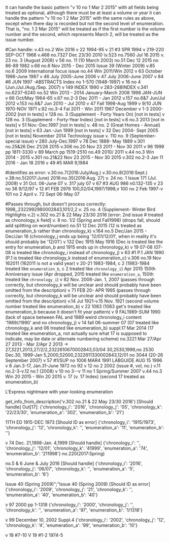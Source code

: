 It can handle the basic pattern "v 10 no 1 Mar 2 2015"
with all fields being treated as optional, although there 
must be at least a volume or year it can handle the pattern 
"v 10 no 1 2 Mar 2015" with the same rules as above, except 
when there day is recorded but not the second level of 
enumeration. That is, "no. 1 2 Mar 2015" will be treated as 
if the first number is the volume number and the second, which
represents March 2, will be treated as the issue number.

#Can handle:
v.43 no.2 Win 2016
v 22 1994-95
v 21 #3 SPR 1994
v 219-220 SEP-OCT 1968
v.468 no.7327 Dec 23/30 2010
\v.523 no.7560 Jul 16 2015
v. 23 no. 3 (August 2008)
v 56 no. 11 (10 March 2003)
no.51 Dec 12 2015
no 86-89 1982
v.68 no.6 Nov 2015 - Dec 2015
Issue 39 (Winter 2009)
v.85 no.6 2009 International focus issue
no.44 Win 2011/Win 2012
v 63 October 1986-June 1987
v 46 July 2005-June 2006
v 47 July 2006-June 2007
v 84 #6 JUN 1997 -ABSTRACTS 
Index no 1-570 (1948-1997)
v 16 no 4 (Jun./Jul./Aug./Sep. 2007)
v 149
INDEX 1990
v 283-288INDEX
v.341 no.6237-6240
no.52 Win 2013 - 2014
January-March 2008
1998 JAN-JUN
v 66 Oct/May 1964-65
v.67 no.2-3 Dec 2011 - Jan 2012
v.157 no.6&7 Jun/Jul 2012
v.153 no.6&7 Jun 2010 - Jul 2010
v 47 Fall 1998-Aug 1999
v 9/10 JUN 1970-NOV 1971
v.92 no.3-4 Fal 2011 - Win 2011
1967 December
v 1-3 2000-2002 [not in tests]
v 128 no. 3 (Supplement - Forty Years On) [not in tests]
v 128 no. 3 (Supplement - Forty-Year Index) [not in tests]
v.6 no.3 2013 [not in tests]
v 51 Nov.-Dec.1997 [not in tests]
v. 48 no. 2 (Great Homes - Annual) [not in tests]
v 63 Jan.-Jun 1999 [not in tests]
v 32 Dec 2004- Sept 2005  [not in tests]
November 2014 Technology issue
v. 110 no. 9 (September-special issue)
v 280 July-Dec.1997
v 78 Dec 1888- May 1889
v.301 no.25&26 Dec 21/28 2015
v.306 no.20 Nov 23 2011 - Nov 30 2011
v 96 1999 pp 1811-3330
v 89 March pp 1519-2510
no.49 2010/ 2011
v.44 no.3 Win 2014 - 2015
v.301 no.21&22 Nov 23 2015 - Nov 30 2015
v.302 no.2-3 Jan 11 2016 - Jan 18 2016
v 49 #5 MAR 9,1984

#Identifies as error:
v.30:no.7(2016:July/Aug.)
v.30:no.8(2016:Sept.) 
v.38:no.5(2017:June) 
2016:no.35(2016:Aug. 27) 
v. 24 no. 1  Issue 171 (Jul. 2009)
v 31 Oct. 06-June 07 
v. 317 july 07
v 67 #3 AUG 986
n0.132-135
v 23 no 36 9/12/97
v 12 #1 FEB 2976
100,02/04,1997/1998,v 100 no 2 Feb 1997-v 101 no 2 April 
v. 72 Sept 06-May 07

#Passes through, but doesn't process correctly:
1998,,2322992980002843,101/2,2
v. 25 no. 4 (Supplement- Winter Bird Highlights v.2)
v.302 no.21 & 22 May 23/30 2016 [error: 2nd issue # treated as chronology_k field]
v. 8 no. 1/2 (Spring and Fall1998) (drops fall, should add splitting on word/number)
no.51 12 Dec 2015 (12 is treated as enumeration_b rather than chronology_k)
v.164 no.5 Dec/Jan 2015 - Dec/Jan 16 (chronology_j ends up being '12/01/12/01', when in reality it's should probably be '12/01')
v 132 Dec 1915 May 1916 (Dec is treated like the entry for enumeration_b and 1915 ends up in chronology_k)
v 19 07-08 (07-08 is treated like chronology_i instead of chronology_j)
v 63 #1 P.1 JAN 1990 (P.1 is treated like chronology_k instead of enumeration_c)
v.306 no.19 Nov 162011 (162011 is not a valid year)
v 20-21 1983-1984, c 2 (1983-1984 treated like `enumeration_b`, c 2 treated like `chronology_i`)
Apr 2015 150th Anniversary issue (Apr dropped, 2015 treated like `enumeration_a`, 150th treated like `chronology_i`)
v 82 Nov. 2006-Jan. 1, 2007 (passes through correctly, but chronology_k will be unclear and should probably have been omitted from the description)
v 71 FEB 20- APR 1995 (passes through correctly, but chronology_k will be unclear and should probably have been omitted from the description)
v.14 Jul 1921-v.15 Nov. 1921 (second volume number treated like enumeration_b)
v 22 1083 (1083 get's treated like enumeration_b because it doesn't fit year pattern)
v 9 FAL1989-SUM 1990 (lack of space between FAL and 1989 weird chronology_i content '1989//1990' and no chronology_j)
v 14 fall 06-summer 07 (07 treated like chronology_k and 06 treated like enumeration_b)
suppl.17 Mar 2014 (17 treated like enumeration_a, not actually sure what 17 is supposed to indicate, may be date or alternate numbering scheme)
no.3221 Mar 27/Apr 27 2013 - Mar 2/Apr 2 2013 -> 27,3221,2013,27/2/2,2322610670002843,03/04
30,2530,1999,no 2530 Dec.30, 1999-Jan 5,2000,52000,2322611330002843,12/01 
no 3044 (20-26 September 2007)
v 57 #1/SUP
no 1006 MAR4 1991
LABGUIDE AUG 15 1996
v 8 Jan.3-17, Jan.31-June 1972
no 92 v 12 no 2 2002 (issue #, vol, no.)
v.11 no.2-3-v.12 no.1 (2008)
v 10 no 3--v 11 no 1 Spring/Summer 2007
v.44 no.3 Win 20 2015 - Win 20 2015
v. 17 (v. 17 Index) (second 17 treated as enumeration_b)


L'Express nightmare with year-looking enumeration




get_info_from_description('v.302 no.21 & 22 May 23/30 2016') [Should handle]
Out[17]: 
{'chronology_i': '2016',
 'chronology_j': '05',
 'chronology_k': '22/23/30',
 'enumeration_a': '302',
 'enumeration_b': '21'}

 11TH ED 1915-DEC 1973 [Should ID as error]
 {'chronology_i': '1915/1973',
 'chronology_j': '12',
 'chronology_k': '',
 'enumeration_a': '11',
 'enumeration_b': ''}

v 74 Dec. 21,1998-Jan. 4,1999 [Should handle]
{'chronology_i': '',
 'chronology_j': '12/01',
 'chronology_k': '41999',
 'enumeration_a': '74',
 'enumeration_b': '211998'}
 no.220(2017:Spring)
 
 no.5 & 6 June & July 2016 [Should handle]
 {'chronology_i': '2016',
 'chronology_j': '06/07',
 'chronology_k': '',
 'enumeration_a': '5',
 'enumeration_b': '6'}
 
 Issue 40 (Spring 2009)";"Issue 40 (Spring 2009) [Should ID as error]
{'chronology_i': '2009',
 'chronology_j': '21',
 'chronology_k': '',
 'enumeration_a': '40',
 'enumeration_b': '40'}

v 97 2000 pp 1-1318 
{'chronology_i': '2000',
 'chronology_j': '',
 'chronology_k': '',
 'enumeration_a': '97',
 'enumeration_b': '1/1318'}
 
 v 99 December 10, 2002 Suppl.4
 {'chronology_i': '2002',
 'chronology_j': '12',
 'chronology_k': '4',
 'enumeration_a': '99',
 'enumeration_b': '10'}
 

v 18 #7-10 V 19 #1-2 1974-5
